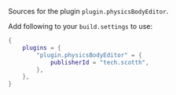 Sources for the plugin `plugin.physicsBodyEditor`.

Add following to your `build.settings` to use:
```lua
{
    plugins = {
        "plugin.physicsBodyEditor" = {
            publisherId = "tech.scotth",
        },
    },
}
```
